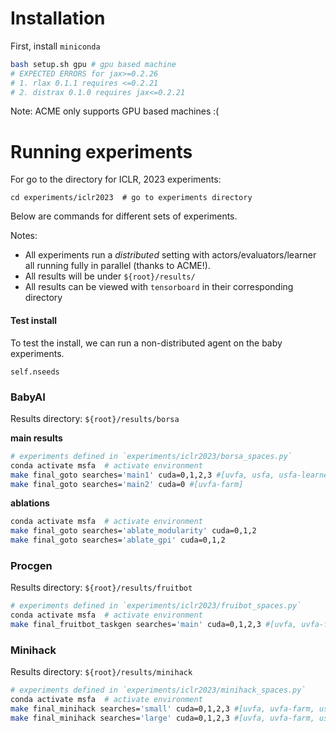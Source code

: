 # Installation 

First, install `miniconda`

```bash
bash setup.sh gpu # gpu based machine
# EXPECTED ERRORS for jax>=0.2.26
# 1. rlax 0.1.1 requires <=0.2.21
# 2. distrax 0.1.0 requires jax<=0.2.21
```
Note: ACME only supports GPU based machines :(



# Running experiments

For go to the directory for ICLR, 2023 experiments:
```
cd experiments/iclr2023  # go to experiments directory
```
Below are commands for different sets of experiments. 

Notes:

* All experiments run a *distributed* setting with actors/evaluators/learner all running fully in parallel (thanks to ACME!).
* All results will be under `${root}/results/`
* All results can be viewed with `tensorboard` in their corresponding directory

#### Test install

To test the install, we can run a non-distributed agent on the baby experiments.

```
self.nseeds
```






### BabyAI

Results directory: `${root}/results/borsa`

**main results**

```bash
# experiments defined in `experiments/iclr2023/borsa_spaces.py`
conda activate msfa  # activate environment
make final_goto searches='main1' cuda=0,1,2,3 #[uvfa, usfa, usfa-learnerd, msfa]
make final_goto searches='main2' cuda=0 #[uvfa-farm]
```

**ablations**

```bash
conda activate msfa  # activate environment
make final_goto searches='ablate_modularity' cuda=0,1,2
make final_goto searches='ablate_gpi' cuda=0,1,2
```



### Procgen

Results directory: `${root}/results/fruitbot`

```bash
# experiments defined in `experiments/iclr2023/fruibot_spaces.py`
conda activate msfa  # activate environment
make final_fruitbot_taskgen searches='main' cuda=0,1,2,3 #[uvfa, uvfa-farm, usfa-learnerd, msfa]
```



### Minihack

Results directory: `${root}/results/minihack`

```bash
# experiments defined in `experiments/iclr2023/minihack_spaces.py`
conda activate msfa  # activate environment
make final_minihack searches='small' cuda=0,1,2,3 #[uvfa, uvfa-farm, usfa-learnerd, msfa]
make final_minihack searches='large' cuda=0,1,2,3 #[uvfa, uvfa-farm, usfa-learnerd, msfa]
```



